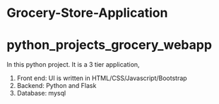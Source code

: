 # Grocery-Store-Application
# python_projects_grocery_webapp
In this python project. It is a 3 tier application,
1. Front end: UI is written in HTML/CSS/Javascript/Bootstrap
2. Backend: Python and Flask
3. Database: mysql
